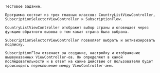     Тестовое задание.

    Программа состоит из трех главных классов: CountryListViewController, SubscriptionSelectorViewController и SubscriptionFlow.

    CountryListViewController отображет выбор страны и оповещает через функцию обратного вызова о том какая страна была выбрана.

    SubscriptionSelectorViewController позволяет выбрать и активизировать подписку.

    SubscriptionFlow отвечает за создание, настройку и отображение вышеуказанных ViewController-ов. Он определяет в какой
    последовательности и в ответ на какие действие от пользователя будет происходить переключение между ViewController-ами.
